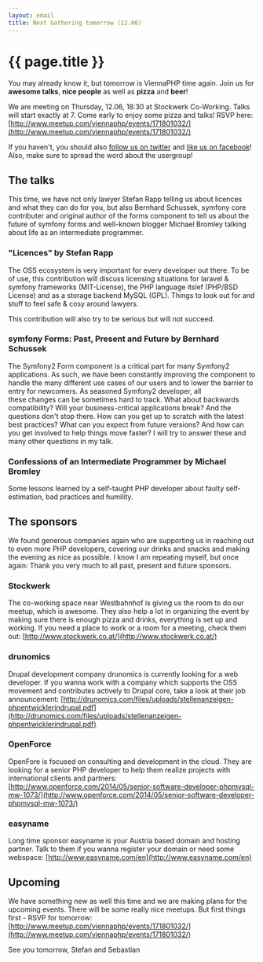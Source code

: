 ```yaml
---
layout: email
title: Next Gathering tomorrow (12.06)
---
```

# {{ page.title }}

You may already know it, but tomorrow is ViennaPHP time again. Join us for **awesome talks**, **nice people** as well as **pizza** and **beer**!

We are meeting on Thursday, 12.06, 18:30 at Stockwerk Co-Working. Talks will start exactly at 7. Come early to enjoy some pizza and talks! RSVP here: [http://www.meetup.com/viennaphp/events/171801032/](http://www.meetup.com/viennaphp/events/171801032/)

If you haven't, you should also [follow us on twitter](https://twitter.com/ViennaPHP) and [like us on facebook](https://www.facebook.com/groups/1381117002108863/)! Also, make sure to spread the word about the usergroup!

## The talks

This time, we have not only lawyer Stefan Rapp telling us about licences and what they can do for you, but also Bernhard Schussek, symfony core contributer and original author of the forms component to tell us about the future of symfony forms and well-known blogger Michael Bromley talking about life as an intermediate programmer.

### "Licences" by Stefan Rapp

The OSS ecosystem is very important for every developer out there. To be of use, this contribution will discuss licensing situations for laravel & symfony frameworks (MIT-License), the PHP language itslef (PHP/BSD License) and as a storage backend MySQL (GPL). Things to look out for and stuff to feel safe & cosy around lawyers.

This contribution will also try to be serious but will not succeed.

### symfony Forms: Past, Present and Future by Bernhard Schussek

The Symfony2 Form component is a critical part for many Symfony2 applications. As such, we have been constantly improving the component to handle the many different use cases of our users and to lower the barrier to entry for newcomers. As seasoned Symfony2 developer, all  
these changes can be sometimes hard to track. What about backwards compatibility? Will your business-critical applications break? And the questions don't stop there. How can you get up to scratch with the latest best practices? What can you expect from future versions? And how can you get involved to help things move faster? I will try to answer these and many other questions in my talk.

### Confessions of an Intermediate Programmer by Michael Bromley

Some lessons learned by a self-taught PHP developer about faulty self-estimation, bad practices and humility.

## The sponsors

We found generous companies again who are supporting us in reaching out to even more PHP developers, covering our drinks and snacks and making the evening as nice as possible. I know I am repeating myself, but once again: Thank you very much to all past, present and future sponsors.

### Stockwerk

The co-working space near Westbahnhof is giving us the room to do our meetup, which is awesome. They also help a lot in organizing the event by making sure there is enough pizza and drinks, everything is set up and working. If you need a place to work or a room for a meeting, check them out: [http://www.stockwerk.co.at/](http://www.stockwerk.co.at/)

### drunomics

Drupal development company drunomics is currently looking for a web developer. If you wanna work with a company which supports the OSS movement and contributes actively to Drupal core, take a look at their job announcement: [http://drunomics.com/files/uploads/stellenanzeigen-phpentwicklerindrupal.pdf](http://drunomics.com/files/uploads/stellenanzeigen-phpentwicklerindrupal.pdf)

### OpenForce

OpenFore is focused on consulting and development in the cloud. They are looking for a senior PHP developer to help them realize projects with international clients and partners: [http://www.openforce.com/2014/05/senior-software-developer-phpmysql-mw-1073/](http://www.openforce.com/2014/05/senior-software-developer-phpmysql-mw-1073/)

### easyname

Long time sponsor easyname is your Austria based domain and hosting partner. Talk to them if you wanna register your domain or need some webspace: [http://www.easyname.com/en](http://www.easyname.com/en)

## Upcoming

We have something new as well this time and we are making plans for the upcoming events. There will be some really nice meetups. But first things first - RSVP for tomorrow: [http://www.meetup.com/viennaphp/events/171801032/](http://www.meetup.com/viennaphp/events/171801032/)

See you tomorrow,
Stefan and Sebastian
